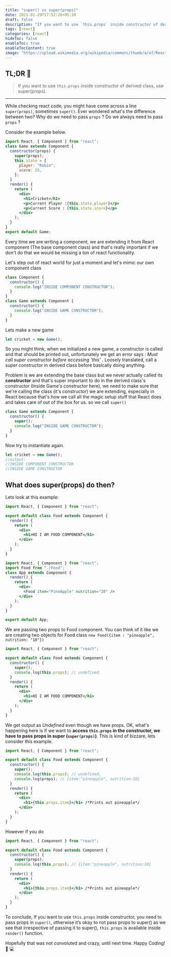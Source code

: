 ```yaml
---
title: "super() vs super(props)"
date: 2021-01-29T17:52:28+05:30
draft: false
description: "If you want to use `this.props` inside constructor of derived class, use super(props)...."
tags: [react]
categories: [react]
hideToc: false
enableToc: true
enableTocContent: true
image: "https://upload.wikimedia.org/wikipedia/commons/thumb/a/a7/React-icon.svg/1200px-React-icon.svg.png"
---
```


<!--  Start Typing... -->

## TL;DR :rocket:

> If you want to use `this.props` inside constructor of derived class, use super(props).

---

While checking react code, you might have come across a line `super(props)`, sometimes `super()`. Ever wondered what's the difference between two?
Why do we need to pass `props` ? Do we always need to pass `props` ?

Consider the example below.

```jsx {hl_lines=[2]}
import React, { Component } from "react";
class Game extends Component {
  constructor(props) {
    super(props);
    this.state = {
      player: "Robin",
      score: 25,
    };
  }
  render() {
    return (
      <div>
        <h1>Cricket</h1>
        <p>Current Player :{this.state.player}</p>
        <p>Current Score : {this.state.score}</p>
      </div>
    );
  }
}
export default Game;
```

Every time we are writing a component, we are extending it from React component (The base component class) and that's really important if we don't do that we would be missing a ton of react functionality.

Let's step out of react world for just a moment and let's mimic our own component class

```js
class Component {
  constructor() {
    console.log("INSIDE COMPONENT CONSTRUCTOR");
  }
}
class Game extends Component {
  constructor() {
    console.log("INSIDE GAME CONSTRUCTOR");
  }
}
```

Lets make a new game

```js
let cricket = new Game();
```

So you might think, when we initialized a new game, a constructor is called and that should be printed out, unfortunately we get an error
says : _Must call super constructor before accessing 'this'_ . Loosely translated, call a super constructor in derived class before basically doing anything.

Problem is we are extending the base class but we never actually called its **constructor** and that's super important to do in the derived class's constructor (Inside Game's constructor here), we need to make sure that we're calling the class (it's constructor) we are extending, especially in React because that's how we call all the magic setup stuff that React does and takes care of out of the box for us. so we call `super()`

```js {hl_lines=[3]}
class Game extends Component {
  constructor() {
    super();
    console.log("INSIDE GAME CONSTRUCTOR");
  }
}
```

Now try to instantiate again.

```js
let cricket = new Game();
//output:
//INSIDE COMPONENT CONSTRUCTOR
//INSIDE GAME CONSTRUCTOR
```

## What does super(props) do then?

Lets look at this example:

```jsx
import React, { Component } from "react";

export default class Food extends Component {
  render() {
    return (
      <div>
        <h1>HI I AM FOOD COMPONENT</h1>
      </div>
    );
  }
}
```

```jsx
import React, { Component } from "react";
import Food from "./Food";
class App extends Component {
  render() {
    return (
      <div>
        <Food item="PineApple" nutrition="10" />
      </div>
    );
  }
}

export default App;
```

We are passing two props to Food component. You can think of it like we are creating two objects for Food class `new Food({item : "pineapple", nutrition: "10"})`

```jsx {hl_lines=[6]}
import React, { Component } from "react";

export default class Food extends Component {
  constructor() {
    super();
    console.log(this.props); // undefined.
  }
  render() {
    return (
      <div>
        <h1>HI I AM FOOD COMPONENT</h1>
      </div>
    );
  }
}
```

We get output as _Undefined_ even though we have props. OK, what's happening here is if we want to **access `this.props` in the constructor, we have to pass props in super (`super(props)`)**. This is kind of bizzare, lets consider this example.

```jsx {hl_lines=[6,11]}
import React, { Component } from "react";

export default class Food extends Component {
  constructor() {
    super();
    console.log(this.props); // undefined.
    console.log(props); // {item:"pineapple", nutrition:10}
  }
  render() {
    return (
      <div>
        <h1>{this.props.item}</h1> /*Prints out pineapple*/
      </div>
    );
  }
}
```

However if you do

```jsx {hl_lines=[5]}
import React, { Component } from "react";

export default class Food extends Component {
  constructor() {
    super(props);
    console.log(this.props); // {item:"pineapple", nutrition:10}
  }
  render() {
    return (
      <div>
        <h1>{this.props.item}</h1> /*Prints out pineapple*/
      </div>
    );
  }
}
```

To conclude, If you want to use `this.props` inside constructor, you need to pass props in `super()`, otherwise it’s okay to not pass props to super() as we see that irrespective of passing it to super(), `this.props` is available inside `render()` function.

Hopefully that was not convoluted and crazy, until next time. Happy Coding! :tada: :computer:
